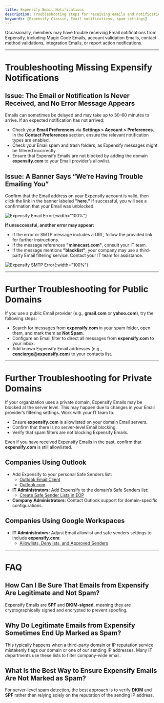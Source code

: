 ```yaml
---
title: Expensify Email Notifications
description: Troubleshooting steps for receiving emails and notifications from Expensify.
keywords: [Expensify Classic, Email notifications, spam settings]
---
```

<div id="expensify-classic" markdown="1">

Occasionally, members may have trouble receiving Email notifications from Expensify, including Magic Code Emails, account validation Emails, contact method validations, integration Emails, or report action notifications.

---

# Troubleshooting Missing Expensify Notifications

## Issue: The Email or Notification Is Never Received, and No Error Message Appears

Emails can sometimes be delayed and may take up to 30–60 minutes to arrive. If an expected notification has not arrived:

- Check your **Email Preferences** via **Settings > Account > Preferences**. In the **Contact Preferences** section, ensure the relevant notification types are enabled.
- Check your Email spam and trash folders, as Expensify messages might be filtered incorrectly.
- Ensure that Expensify Emails are not blocked by adding the domain **expensify.com** to your Email provider’s allowlist.

## Issue: A Banner Says “We’re Having Trouble Emailing You”

Confirm that the Email address on your Expensify account is valid, then click the link in the banner labeled **"here."** If successful, you will see a confirmation that your Email was unblocked.

![Expensify Email Error](https://help.expensify.com/assets/images/Email-Error---Classic.png.png){:width="100%"}

**If unsuccessful, another error may appear:**

- If the error or SMTP message includes a URL, follow the provided link for further instructions.
- If the message references **"mimecast.com"**, consult your IT team.
- If the message mentions **"blacklist"**, your company may use a third-party Email filtering service. Contact your IT team for assistance.

![Expensify SMTP Error](https://help.expensify.com/assets/images/ExpensifyHelp_SMTPError.png){:width="100%"}

---

# Further Troubleshooting for Public Domains

If you use a public Email provider (e.g., **gmail.com** or **yahoo.com**), try the following steps:

- Search for messages from **expensify.com** in your spam folder, open them, and mark them as **Not Spam**.
- Configure an Email filter to direct all messages from **expensify.com** to your inbox.
- Add known Expensify Email addresses (e.g., **concierge@expensify.com**) to your contacts list.

---

# Further Troubleshooting for Private Domains

If your organization uses a private domain, Expensify Emails may be blocked at the server level. This may happen due to changes in your Email provider’s filtering settings. Work with your IT team to:

- Ensure **expensify.com** is allowlisted on your domain Email servers.
- Confirm that there is no server-level Email blocking.
- Verify that spam filters are not blocking Expensify Emails.

Even if you have received Expensify Emails in the past, confirm that **expensify.com** is still allowlisted.

## Companies Using Outlook

- Add Expensify to your personal Safe Senders list:
  - [Outlook Email Client](https://support.microsoft.com/en-us/office/add-recipients-of-my-email-messages-to-the-safe-senders-list-be1baea0-beab-4a30-b968-9004332336ce)
  - [Outlook.com](https://support.microsoft.com/en-us/office/safe-senders-in-outlook-com-470d4ee6-e3b6-402b-8cd9-a6f00eda7339)
- **IT Administrators:** Add Expensify to the domain’s Safe Senders list:
  - [Create Safe Sender Lists in EOP](https://learn.microsoft.com/en-us/defender-office-365/create-safe-sender-lists-in-office-365)
- **Company Administrators:** Contact Outlook support for domain-specific configurations.

## Companies Using Google Workspaces

- **IT Administrators:** Adjust Email allowlist and safe senders settings to include **expensify.com**:
  - [Allowlists, Denylists, and Approved Senders](https://support.google.com/a/answer/60752)

---

# FAQ

## How Can I Be Sure That Emails from Expensify Are Legitimate and Not Spam?

Expensify Emails are **SPF** and **DKIM-signed**, meaning they are cryptographically signed and encrypted to prevent spoofing.

## Why Do Legitimate Emails from Expensify Sometimes End Up Marked as Spam?

This typically happens when a third-party domain or IP reputation service mistakenly flags our domain or one of our sending IP addresses. Many IT departments use these lists to filter company-wide email.

## What Is the Best Way to Ensure Expensify Emails Are Not Marked as Spam?

For server-level spam detection, the best approach is to verify **DKIM** and **SPF** rather than relying solely on the reputation of the sending IP address.

</div>
